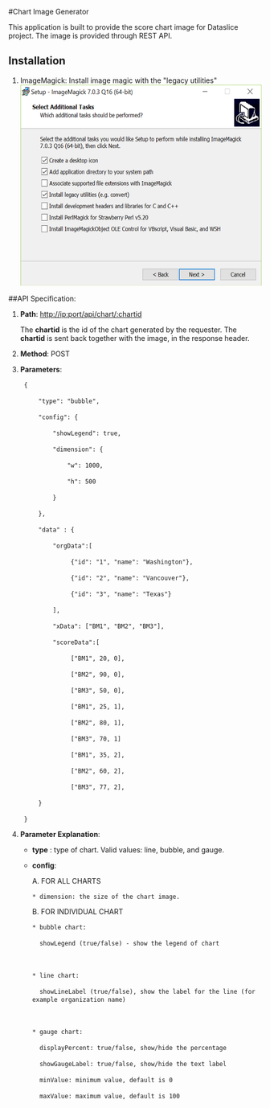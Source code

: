 #Chart Image Generator

This application is built to provide the score chart image for Dataslice project. The image is provided through REST API.

## Installation
1. 	ImageMagick:
    Install image magic with the "legacy utilities"
    <img width="600" height="400" src="https://github.com/banlong/chartgenerator/blob/master/images/options.png"/>

##API Specification:

1. **Path**:  [http://<ip:port>/api/chart/:chartid](http://)

   The **chartid** is the id of the chart generated by the requester. The **chartid** is sent back together with the image, in the response header.



2. **Method**: POST



3. **Parameters**:

		{

        	"type": "bubble",

        	"config": {

            	"showLegend": true,

            	"dimension": {

                    "w": 1000,

                    "h": 500

            	}

        	},

        	"data" : {

                "orgData":[

                     {"id": "1", "name": "Washington"},

                     {"id": "2", "name": "Vancouver"},

                     {"id": "3", "name": "Texas"}

                ],

            	"xData": ["BM1", "BM2", "BM3"],

                "scoreData":[

                     ["BM1", 20, 0],

                     ["BM2", 90, 0],

                     ["BM3", 50, 0],

                     ["BM1", 25, 1],

                     ["BM2", 80, 1],

                     ["BM3", 70, 1]

                     ["BM1", 35, 2],

                     ["BM2", 60, 2],

                     ["BM3", 77, 2],

        	}

    	}

4. **Parameter Explanation**:

    - **type** : type of chart. Valid values: line, bubble, and gauge.

    - **config**:

       A. FOR ALL CHARTS

          * dimension: the size of the chart image.



       B. FOR INDIVIDUAL CHART

          * bubble chart:

            showLegend (true/false) - show the legend of chart



          * line chart:

            showLineLabel (true/false), show the label for the line (for example organization name)



          * gauge chart:

            displayPercent: true/false, show/hide the percentage

            showGaugeLabel: true/false, show/hide the text label

            minValue: minimum value, default is 0

            maxValue: maximum value, default is 100



